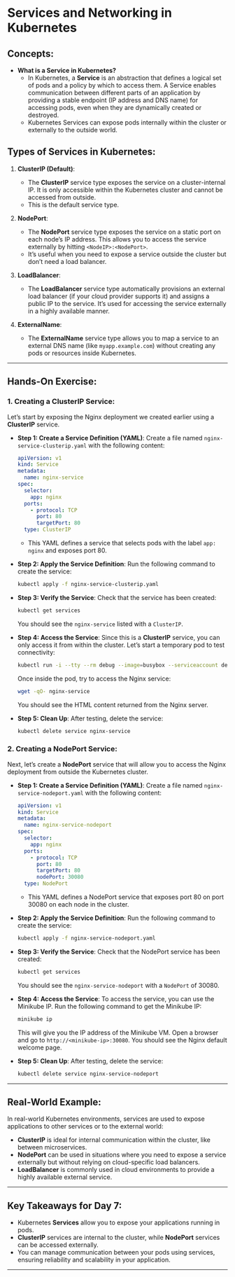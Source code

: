 # **Services and Networking in Kubernetes**

## **Concepts:**

- **What is a Service in Kubernetes?**
  - In Kubernetes, a **Service** is an abstraction that defines a logical set of pods and a policy by which to access them. A Service enables communication between different parts of an application by providing a stable endpoint (IP address and DNS name) for accessing pods, even when they are dynamically created or destroyed.
  - Kubernetes Services can expose pods internally within the cluster or externally to the outside world.

## **Types of Services in Kubernetes:**

1. **ClusterIP (Default)**:

   - The **ClusterIP** service type exposes the service on a cluster-internal IP. It is only accessible within the Kubernetes cluster and cannot be accessed from outside.
   - This is the default service type.

2. **NodePort**:

   - The **NodePort** service type exposes the service on a static port on each node’s IP address. This allows you to access the service externally by hitting `<NodeIP>:<NodePort>`.
   - It’s useful when you need to expose a service outside the cluster but don’t need a load balancer.

3. **LoadBalancer**:

   - The **LoadBalancer** service type automatically provisions an external load balancer (if your cloud provider supports it) and assigns a public IP to the service. It’s used for accessing the service externally in a highly available manner.

4. **ExternalName**:
   - The **ExternalName** service type allows you to map a service to an external DNS name (like `myapp.example.com`) without creating any pods or resources inside Kubernetes.

---

## **Hands-On Exercise:**

### 1. **Creating a ClusterIP Service:**

Let’s start by exposing the Nginx deployment we created earlier using a **ClusterIP** service.

- **Step 1: Create a Service Definition (YAML)**:
  Create a file named `nginx-service-clusterip.yaml` with the following content:

  ```yaml
  apiVersion: v1
  kind: Service
  metadata:
    name: nginx-service
  spec:
    selector:
      app: nginx
    ports:
      - protocol: TCP
        port: 80
        targetPort: 80
    type: ClusterIP
  ```

  - This YAML defines a service that selects pods with the label `app: nginx` and exposes port 80.

- **Step 2: Apply the Service Definition**:
  Run the following command to create the service:

  ```bash
  kubectl apply -f nginx-service-clusterip.yaml
  ```

- **Step 3: Verify the Service**:
  Check that the service has been created:

  ```bash
  kubectl get services
  ```

  You should see the `nginx-service` listed with a `ClusterIP`.

- **Step 4: Access the Service**:
  Since this is a **ClusterIP** service, you can only access it from within the cluster. Let’s start a temporary pod to test connectivity:

  ```bash
  kubectl run -i --tty --rm debug --image=busybox --serviceaccount default --restart=Never -- /bin/sh
  ```

  Once inside the pod, try to access the Nginx service:

  ```bash
  wget -qO- nginx-service
  ```

  You should see the HTML content returned from the Nginx server.

- **Step 5: Clean Up**:
  After testing, delete the service:
  ```bash
  kubectl delete service nginx-service
  ```

### 2. **Creating a NodePort Service:**

Next, let’s create a **NodePort** service that will allow you to access the Nginx deployment from outside the Kubernetes cluster.

- **Step 1: Create a Service Definition (YAML)**:
  Create a file named `nginx-service-nodeport.yaml` with the following content:

  ```yaml
  apiVersion: v1
  kind: Service
  metadata:
    name: nginx-service-nodeport
  spec:
    selector:
      app: nginx
    ports:
      - protocol: TCP
        port: 80
        targetPort: 80
        nodePort: 30080
    type: NodePort
  ```

  - This YAML defines a NodePort service that exposes port 80 on port 30080 on each node in the cluster.

- **Step 2: Apply the Service Definition**:
  Run the following command to create the service:

  ```bash
  kubectl apply -f nginx-service-nodeport.yaml
  ```

- **Step 3: Verify the Service**:
  Check that the NodePort service has been created:

  ```bash
  kubectl get services
  ```

  You should see the `nginx-service-nodeport` with a `NodePort` of 30080.

- **Step 4: Access the Service**:
  To access the service, you can use the Minikube IP. Run the following command to get the Minikube IP:

  ```bash
  minikube ip
  ```

  This will give you the IP address of the Minikube VM. Open a browser and go to `http://<minikube-ip>:30080`. You should see the Nginx default welcome page.

- **Step 5: Clean Up**:
  After testing, delete the service:
  ```bash
  kubectl delete service nginx-service-nodeport
  ```

---

## **Real-World Example:**

In real-world Kubernetes environments, services are used to expose applications to other services or to the external world:

- **ClusterIP** is ideal for internal communication within the cluster, like between microservices.
- **NodePort** can be used in situations where you need to expose a service externally but without relying on cloud-specific load balancers.
- **LoadBalancer** is commonly used in cloud environments to provide a highly available external service.

---

## **Key Takeaways for Day 7:**

- Kubernetes **Services** allow you to expose your applications running in pods.
- **ClusterIP** services are internal to the cluster, while **NodePort** services can be accessed externally.
- You can manage communication between your pods using services, ensuring reliability and scalability in your application.

---
